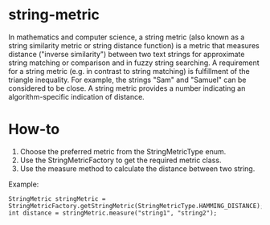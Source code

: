# string-metric

In mathematics and computer science, a string metric (also known as a string similarity metric or string distance
function) is a metric that measures distance ("inverse similarity") between two text strings for approximate string
matching or comparison and in fuzzy string searching. A requirement for a string metric (e.g. in contrast to string
matching) is fulfillment of the triangle inequality. For example, the strings "Sam" and "Samuel" can be considered to be
close. A string metric provides a number indicating an algorithm-specific indication of distance.

# How-to

1. Choose the preferred metric from the StringMetricType enum.
2. Use the StringMetricFactory to get the required metric class.
3. Use the measure method to calculate the distance between two string.

Example:

```
StringMetric stringMetric = StringMetricFactory.getStringMetric(StringMetricType.HAMMING_DISTANCE);
int distance = stringMetric.measure("string1", "string2");
```
